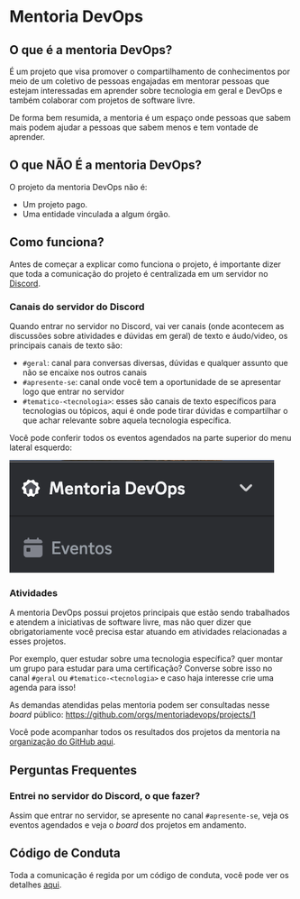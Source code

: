 # Mentoria DevOps

## O que é a mentoria DevOps?
É um projeto que visa promover o compartilhamento de conhecimentos por meio de um coletivo de pessoas engajadas em mentorar pessoas que estejam interessadas em aprender sobre tecnologia em geral e DevOps e também colaborar com projetos de software livre. 

De forma bem resumida, a mentoria é um espaço onde pessoas que sabem mais podem ajudar a pessoas que sabem menos e tem vontade de aprender.

## O que NÃO É a mentoria DevOps?
O projeto da mentoria DevOps não é:
* Um projeto pago.
* Uma entidade vinculada a algum órgão.

## Como funciona?

Antes de começar a explicar como funciona o projeto, é importante dizer que toda a comunicação do projeto é centralizada em um servidor no [Discord](https://discord.com/).

### Canais do servidor do Discord

Quando entrar no servidor no Discord, vai ver canais (onde acontecem as discussões sobre atividades e dúvidas em geral) de texto e áudo/video, os principais canais de texto são:
* `#geral`: canal para conversas diversas, dúvidas e qualquer assunto que não se encaixe nos outros canais
* `#apresente-se`: canal onde você tem a oportunidade de se apresentar logo que entrar no servidor
* `#tematico-<tecnologia>`: esses são canais de texto específicos para tecnologias ou tópicos, aqui é onde pode tirar dúvidas e compartilhar o que achar relevante sobre aquela tecnologia específica.

Você pode conferir todos os eventos agendados na parte superior do menu lateral esquerdo:

![events](images/eventos-mentoria.png)

### Atividades

A mentoria DevOps possui projetos principais que estão sendo trabalhados e atendem a iniciativas de software livre, mas não quer dizer que obrigatoriamente você precisa estar atuando em atividades relacionadas a esses projetos.

Por exemplo, quer estudar sobre uma tecnologia específica? quer montar um grupo para estudar para uma certificação? Converse sobre isso no canal `#geral` ou `#tematico-<tecnologia>` e caso haja interesse crie uma agenda para isso!

As demandas atendidas pelas mentoria podem ser consultadas nesse *board* público: https://github.com/orgs/mentoriadevops/projects/1

Você pode acompanhar todos os resultados dos projetos da mentoria na [organização do GitHub aqui](https://github.com/mentoriadevops).

## Perguntas Frequentes
### Entrei no servidor do Discord, o que fazer?
Assim que entrar no servidor, se apresente no canal `#apresente-se`, veja os eventos agendados e veja o *board* dos projetos em andamento. 

## Código de Conduta
Toda a comunicação é regida por um código de conduta, você pode ver os detalhes [aqui](https://github.com/DadosAbertosDeFeira/guias/blob/main/CODIGO_DE_CONDUTA.md).